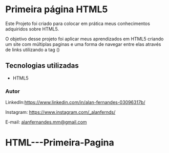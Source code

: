 # Primeira página HTML5

Este Projeto foi criado para colocar em prática meus conhecimentos adquiridos sobre HTML5.

O objetivo desse projeto foi aplicar meus aprendizados em HTML5 criando um site com múltiplas paginas e uma forma de navegar entre elas através de links utilizando a tag (<a></a>)


## Tecnologias utilizadas

* HTML5


### Autor

LinkedIn:https://www.linkedin.com/in/alan-fernandes-03096317b/

Instagram: https://www.instagram.com/_alanfernds/

E-mail: alanfernandes.mm@gmail.com
# HTML---Primeira-Pagina
